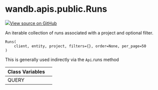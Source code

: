 # wandb.apis.public.Runs

[![](https://www.tensorflow.org/images/GitHub-Mark-32px.png)View source on GitHub](https://www.github.com/wandb/client/tree/v0.10.28/wandb/apis/public.py#L738-L840)

An iterable collection of runs associated with a project and optional filter.

```text
Runs(
    client, entity, project, filters={}, order=None, per_page=50
)
```

This is generally used indirectly via the `Api`.runs method

| Class Variables |  |
| :--- | :--- |
|  QUERY |  |

